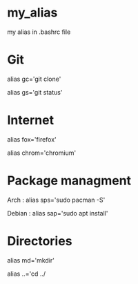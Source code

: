# my_alias
my alias in .bashrc file

# Git 
 alias gc='git clone'
 
 alias gs='git status'

# Internet 
 alias fox='firefox'
 
 alias chrom='chromium'
# Package managment
 Arch : alias sps='sudo pacman -S'
 
 Debian : alias sap='sudo apt install'
 
 # Directories 
 alias md='mkdir'
 
 alias ..='cd ../

